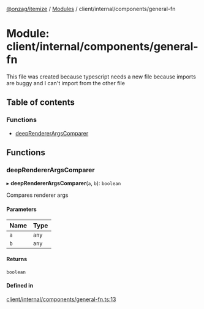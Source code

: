 [@onzag/itemize](../README.md) / [Modules](../modules.md) / client/internal/components/general-fn

# Module: client/internal/components/general-fn

This file was created because typescript needs a new file because
imports are buggy and I can't import from the other file

## Table of contents

### Functions

- [deepRendererArgsComparer](client_internal_components_general_fn.md#deeprendererargscomparer)

## Functions

### deepRendererArgsComparer

▸ **deepRendererArgsComparer**(`a`, `b`): `boolean`

Compares renderer args

#### Parameters

| Name | Type |
| :------ | :------ |
| `a` | `any` |
| `b` | `any` |

#### Returns

`boolean`

#### Defined in

[client/internal/components/general-fn.ts:13](https://github.com/onzag/itemize/blob/a24376ed/client/internal/components/general-fn.ts#L13)
